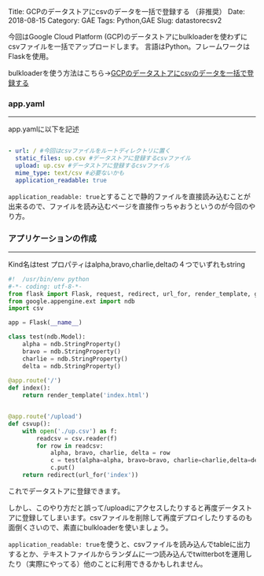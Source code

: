 Title: GCPのデータストアにcsvのデータを一括で登録する （非推奨）
Date: 2018-08-15
Category: GAE
Tags: Python,GAE
Slug: datastorecsv2

今回はGoogle Cloud Platform (GCP)のデータストアにbulkloaderを使わずにcsvファイルを一括でアップロードします。
言語はPython。フレームワークはFlaskを使用。

bulkloaderを使う方法はこちら→[GCPのデータストアにcsvのデータを一括で登録する](https://www.ravness.com/2018/08/datastorecsv)

### app.yaml
---

app.yamlに以下を記述

```yaml

- url: / #今回はcsvファイルをルートディレクトリに置く
  static_files: up.csv #データストアに登録するcsvファイル
  upload: up.csv #データストアに登録するcsvファイル
  mime_type: text/csv #必要ないかも
  application_readable: true

```

`application_readable: true`とすることで静的ファイルを直接読み込むことが出来るので、ファイルを読み込むページを直接作っちゃおうというのが今回のやり方。

### アプリケーションの作成
---

Kind名はtest プロパティはalpha,bravo,charlie,deltaの４つでいずれもstring

```python
#!  /usr/bin/env python
#-*- coding: utf-8-*- 
from flask import Flask, request, redirect, url_for, render_template, g
from google.appengine.ext import ndb
import csv

app = Flask(__name__)

class test(ndb.Model):
	alpha = ndb.StringProperty()
	bravo = ndb.StringProperty()
	charlie = ndb.StringProperty()
	delta = ndb.StringProperty()
	
@app.route('/')
def index():
	return render_template('index.html')


@app.route('/upload')
def csvup():
	with open('./up.csv') as f:
		readcsv = csv.reader(f)
		for row in readcsv:
			alpha, bravo, charlie, delta = row
			c = test(alpha=alpha, bravo=bravo, charlie=charlie,delta=delta)
			c.put()
	return redirect(url_for('index'))

```

これでデータストアに登録できます。

しかし、このやり方だと誤って/uploadにアクセスしたりすると再度データストアに登録してしまいます。csvファイルを削除して再度デプロイしたりするのも面倒くさいので、素直にbulkloaderを使いましょう。

`application_readable: true`を使うと、csvファイルを読み込んでtableに出力するとか、テキストファイルからランダムに一つ読み込んでtwitterbotを運用したり（実際にやってる）他のことに利用できるかもしれません。
